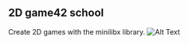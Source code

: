 ##  2D game42 school

Create 2D games with the minilibx library.
![Alt Text](https://github.com/clballes/42_Barcelona/blob/master/So_long/images_pixel/surfer_bonus.gif)
